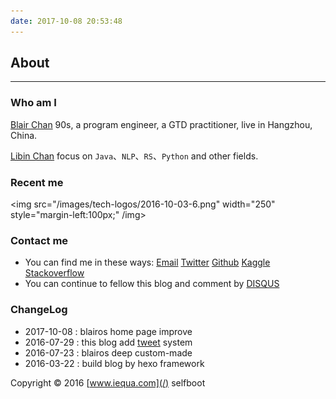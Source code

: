 ```yaml
---
date: 2017-10-08 20:53:48
---
```


<style>
p + p {
        display: inline;
}
</style>

<!--img {
        display: block !important;
        margin-left: 100px !important;
}-->

<!--a {
        border: none;
}-->

## About

---

### Who am I

<a class="article-myself" href="/"> Blair Chan</a> 90s, a program engineer, a GTD practitioner, live in Hangzhou, China.

<a class="article-myself" href="/tweet"> Libin Chan</a> focus on `Java`、`NLP`、`RS`、`Python` and other fields.

<!--<a class="article-myself" href="/">  Libin Chan</a>-->

### Recent me

<img src="/images/tech-logos/2016-10-03-6.png" width="250"  style="margin-left:100px;" /img>

### Contact me

- You can find me in these ways: <a class="article-myEmail" href="mailto:blair.values@gmail.com">  Email</a> <!--<a class="article-myFacebook" href="https://www.facebook.com/"> Facebook</a>--> <a class="article-myTwitter" href="https://twitter.com/blair101v">  Twitter</a> <!--<a class="article-myInstagram" href="https://www.instagram.com/"> Instagram</a>--> <a class="article-myGithub" href="https://github.com/blair101"> Github</a> <a class="article-myKaggle" href="https://www.kaggle.com/blairchan"> Kaggle</a> <a class="article-mySegmentfault" href="https://www.stackoverflow.com"> Stackoverflow</a>
- You can continue to fellow this blog and comment by [DISQUS](https://disqus.com/)

### ChangeLog

- 2017-10-08 : blairos home page improve
- 2016-07-29 : this blog add [tweet][tw] system
- 2016-07-23 : blairos deep custom-made
- 2016-03-22 : build blog by hexo framework


Copyright © 2016 [www.iequa.com](/) selfboot

[1]: /images/tech-logos/2016-10-03-6.png
[tw]: /tweet

